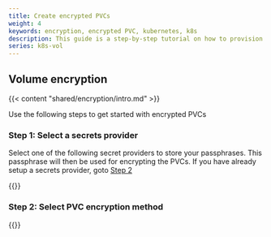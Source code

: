 ```yaml
---
title: Create encrypted PVCs
weight: 4
keywords: encryption, encrypted PVC, kubernetes, k8s
description: This guide is a step-by-step tutorial on how to provision encrypted PVCs with Portworx.
series: k8s-vol
---
```


## Volume encryption

{{< content "shared/encryption/intro.md" >}}

Use the following steps to get started with encrypted PVCs

### Step 1: Select a secrets provider

Select one of the following secret providers to store your passphrases. This passphrase will then be used for encrypting the PVCs. If you have already setup a secrets provider, goto [Step 2](#step-2-select-pvc-encryption-method)

{{<homelist series="key-management">}}

### Step 2: Select PVC encryption method

{{<homelist series2="k8s-pvc-enc">}}
